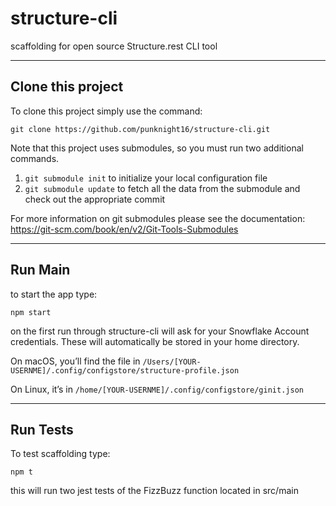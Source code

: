 # structure-cli

scaffolding for open source Structure.rest CLI tool

---

## Clone this project

To clone this project simply use the command:

`git clone https://github.com/punknight16/structure-cli.git`

Note that this project uses submodules, so you must run two additional commands.

1. `git submodule init` to initialize your local configuration file
2. `git submodule update` to fetch all the data from the submodule and check out the appropriate commit

For more information on git submodules please see the documentation: https://git-scm.com/book/en/v2/Git-Tools-Submodules

---

## Run Main

to start the app type:

`npm start`

on the first run through structure-cli will ask for your Snowflake Account credentials. These will automatically be stored in your home directory.

On macOS, you’ll find the file in 
`/Users/[YOUR-USERNME]/.config/configstore/structure-profile.json`

On Linux, it’s in 
`/home/[YOUR-USERNME]/.config/configstore/ginit.json`

---

## Run Tests

To test scaffolding type:

`npm t`

this will run two jest tests of the FizzBuzz function located in src/main

